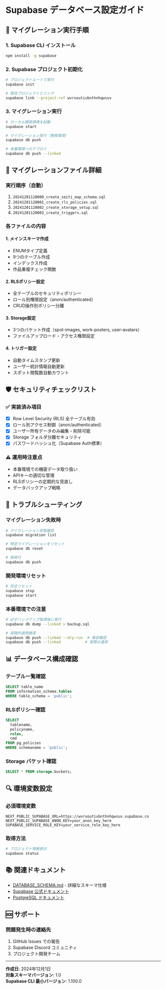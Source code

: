 # Supabase データベース設定ガイド

## 🚀 マイグレーション実行手順

### 1. Supabase CLI インストール
```bash
npm install -g supabase
```

### 2. Supabase プロジェクト初期化
```bash
# プロジェクトルートで実行
supabase init

# 既存プロジェクトとリンク
supabase link --project-ref wvrxoutiubnthnhqwsuv
```

### 3. マイグレーション実行
```bash
# ローカル開発環境を起動
supabase start

# マイグレーション実行（開発環境）
supabase db push

# 本番環境へのデプロイ
supabase db push --linked
```

## 📁 マイグレーションファイル詳細

### 実行順序（自動）
1. `20241201120000_create_seiti_map_schema.sql`
2. `20241201120001_create_rls_policies.sql` 
3. `20241201120002_create_storage_setup.sql`
4. `20241201120003_create_triggers.sql`

### 各ファイルの内容

#### 1. メインスキーマ作成
- ENUMタイプ定義
- 9つのテーブル作成
- インデックス作成
- 作品重複チェック関数

#### 2. RLSポリシー設定
- 全テーブルのセキュリティポリシー
- ロール別権限設定（anon/authenticated）
- CRUD操作別ポリシー分離

#### 3. Storage設定
- 3つのバケット作成（spot-images, work-posters, user-avatars）
- ファイルアップロード・アクセス権限設定

#### 4. トリガー設定
- 自動タイムスタンプ更新
- ユーザー統計情報自動更新
- スポット閲覧数自動カウント

## 🛡️ セキュリティチェックリスト

### ✅ 実装済み項目
- [x] Row Level Security (RLS) 全テーブル有効
- [x] ロール別アクセス制御（anon/authenticated）
- [x] ユーザー所有データのみ編集・削除可能
- [x] Storage フォルダ分離セキュリティ
- [x] パスワードハッシュ化（Supabase Auth標準）

### ⚠️ 運用時注意点
- 本番環境での機密データ取り扱い
- APIキーの適切な管理
- RLSポリシーの定期的な見直し
- データバックアップ戦略

## 🔧 トラブルシューティング

### マイグレーション失敗時
```bash
# マイグレーション状態確認
supabase migration list

# 特定マイグレーションをリセット
supabase db reset

# 再実行
supabase db push
```

### 開発環境リセット
```bash
# 完全リセット
supabase stop
supabase start
```

### 本番環境での注意
```bash
# 必ずバックアップ取得後に実行
supabase db dump --linked > backup.sql

# 段階的適用推奨
supabase db push --linked --dry-run  # 事前確認
supabase db push --linked           # 実際の適用
```

## 📊 データベース構成確認

### テーブル一覧確認
```sql
SELECT table_name 
FROM information_schema.tables 
WHERE table_schema = 'public';
```

### RLSポリシー確認
```sql
SELECT 
  tablename, 
  policyname, 
  roles, 
  cmd 
FROM pg_policies 
WHERE schemaname = 'public';
```

### Storage バケット確認
```sql
SELECT * FROM storage.buckets;
```

## 🔍 環境変数設定

### 必須環境変数
```env
NEXT_PUBLIC_SUPABASE_URL=https://wvrxoutiubnthnhqwsuv.supabase.co
NEXT_PUBLIC_SUPABASE_ANON_KEY=your_anon_key_here
SUPABASE_SERVICE_ROLE_KEY=your_service_role_key_here
```

### 取得方法
```bash
# プロジェクト情報表示
supabase status
```

## 📚 関連ドキュメント

- [DATABASE_SCHEMA.md](../DATABASE_SCHEMA.md) - 詳細なスキーマ仕様
- [Supabase 公式ドキュメント](https://supabase.com/docs)
- [PostgreSQL ドキュメント](https://www.postgresql.org/docs/)

## 🆘 サポート

### 問題発生時の連絡先
1. GitHub Issues での報告
2. Supabase Discord コミュニティ
3. プロジェクト開発チーム

---

**作成日**: 2024年12月1日  
**対象スキーマバージョン**: 1.0  
**Supabase CLI 最小バージョン**: 1.100.0 